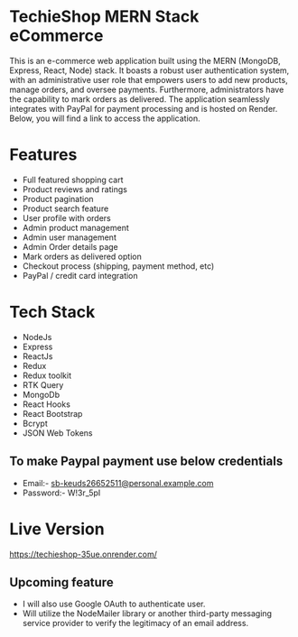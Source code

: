 # TechieShop MERN Stack eCommerce
This is an e-commerce web application built using the MERN (MongoDB, Express, React, Node) stack. It boasts a robust user authentication system, with an administrative user role that empowers users to add new products, manage orders, and oversee payments. Furthermore, administrators have the capability to mark orders as delivered. The application seamlessly integrates with PayPal for payment processing and is hosted on Render. Below, you will find a link to access the application.

# Features

- Full featured shopping cart
- Product reviews and ratings
- Product pagination
- Product search feature
- User profile with orders
- Admin product management
- Admin user management
- Admin Order details page
- Mark orders as delivered option
- Checkout process (shipping, payment method, etc)
- PayPal / credit card integration

# Tech Stack

- NodeJs
- Express
- ReactJs
- Redux
- Redux toolkit
- RTK Query
- MongoDb
- React Hooks
- React Bootstrap
- Bcrypt
- JSON Web Tokens

## To make Paypal payment use below credentials
- Email:- sb-keuds26652511@personal.example.com
- Password:- W!3r_5pI

# Live Version
https://techieshop-35ue.onrender.com/

## Upcoming feature
- I will also use Google OAuth to authenticate user.
- Will utilize the NodeMailer library or another third-party messaging service provider to verify the legitimacy of an email address.
